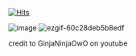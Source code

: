 [![Hits](https://hits.sh/github.com/Silly-Vanilly.svg?label=Veiws&color=fcf07e&labelColor=191747)](https://hits.sh/github.com/Silly-Vanilly/)

![image](https://github.com/user-attachments/assets/152bbd0e-9c95-4847-92a5-99711bd2597d)
![ezgif-60c28deb5b8edf](https://github.com/user-attachments/assets/75a7a816-9ca2-423f-bcd6-09612ab36df3)


credit to GinjaNinjaOwO on youtube
